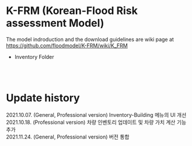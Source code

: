 # K-FRM (Korean-Flood Risk assessment Model)
The model indroduction and the download guidelines are wiki page at https://github.com/floodmodel/K-FRM/wiki/K_FRM <br/>
* Inventory Folder


<br/><br/>

# Update history
2021.10.07. (General, Professional version) Inventory-Building 메뉴의 UI 개선 <br/>
2021.10.18. (Professional version) 차량 인벤토리 업데이트 및 차량 가치 계산 기능 추가 <br/>
2021.11.24. (General, Professional version) 버전 통합 <br/>
